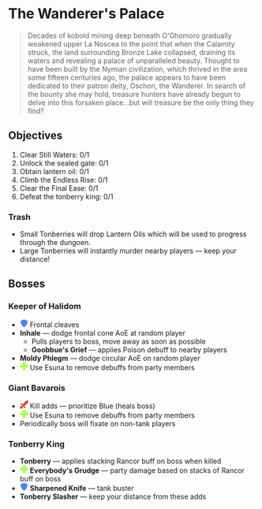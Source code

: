 # The Wanderer's Palace

> Decades of kobold mining deep beneath O'Ghomoro gradually weakened upper La Noscea to the point that when the Calamity struck, the land surrounding Bronze Lake collapsed, draining its waters and revealing a palace of unparalleled beauty. Thought to have been built by the Nymian civilization, which thrived in the area some fifteen centuries ago, the palace appears to have been dedicated to their patron deity, Oschon, the Wanderer. In search of the bounty she may hold, treasure hunters have already begun to delve into this forsaken place...but will treasure be the only thing they find?

## Objectives

1. Clear Still Waters: 0/1
2. Unlock the sealed gate: 0/1
3. Obtain lantern oil: 0/1
4. Climb the Endless Rise: 0/1
5. Clear the Final Ease: 0/1
6. Defeat the tonberry king: 0/1

### Trash

- Small Tonberries will drop Lantern Oils which will be used to progress through the dungoen.
- Large Tonberries will instantly murder nearby players — keep your distance!

## Bosses

### Keeper of Halidom

- ![](/assets/icons/role-tank.png) Frontal cleaves
- **Inhale** — dodge frontal cone AoE at random player
  - Pulls players to boss, move away as soon as possible
  - **Goobbue's Grief** — applies Poison debuff to nearby players
- **Moldy Phlegm** — dodge circular AoE on random player
- ![](/assets/icons/role-healer.png) Use Esuna to remove debuffs from party members

### Giant Bavarois

- ![](/assets/icons/role-dps.png) Kill adds — prioritize Blue (heals boss)
- ![](/assets/icons/role-healer.png) Use Esuna to remove debuffs from party members
- Periodically boss will fixate on non-tank players

### Tonberry King

- **Tonberry** — applies stacking Rancor buff on boss when killed
- ![](/assets/icons/role-healer.png) **Everybody's Grudge** — party damage based on stacks of Rancor buff on boss
- ![](/assets/icons/role-tank.png) **Sharpened Knife** — tank buster
- **Tonberry Slasher** — keep your distance from these adds

